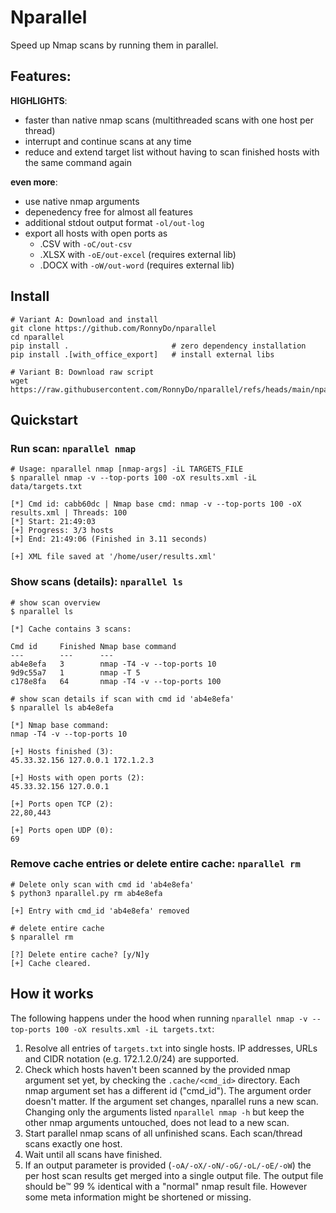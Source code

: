 # Nparallel
Speed up Nmap scans by running them in parallel.


## Features:
**HIGHLIGHTS**:
* faster than native nmap scans (multithreaded scans with one host per thread)
* interrupt and continue scans at any time
* reduce and extend target list without having to scan finished hosts with the same command again

**even more**:
* use native nmap arguments
* depenedency free for almost all features
* additional stdout output format ```-ol/out-log```
* export all hosts with open ports as 
   * .CSV with ```-oC/out-csv```
   * .XLSX with ```-oE/out-excel``` (requires external lib)
   * .DOCX with ```-oW/out-word``` (requires external lib)

## Install
```
# Variant A: Download and install
git clone https://github.com/RonnyDo/nparallel
cd nparallel
pip install .                       # zero dependency installation
pip install .[with_office_export]   # install external libs

# Variant B: Download raw script
wget https://raw.githubusercontent.com/RonnyDo/nparallel/refs/heads/main/nparallel/nparallel.py
```

## Quickstart
### Run scan: ```nparallel nmap```
```
# Usage: nparallel nmap [nmap-args] -iL TARGETS_FILE
$ nparallel nmap -v --top-ports 100 -oX results.xml -iL data/targets.txt 

[*] Cmd id: cabb60dc | Nmap base cmd: nmap -v --top-ports 100 -oX results.xml | Threads: 100
[*] Start: 21:49:03
[+] Progress: 3/3 hosts
[+] End: 21:49:06 (Finished in 3.11 seconds)

[+] XML file saved at '/home/user/results.xml'
```

### Show scans (details): ```nparallel ls```
```
# show scan overview
$ nparallel ls

[*] Cache contains 3 scans:

Cmd id     Finished	Nmap base command
---        ---     	---
ab4e8efa   3    	nmap -T4 -v --top-ports 10
9d9c55a7   1    	nmap -T 5
c178e8fa   64    	nmap -T4 -v --top-ports 100
```

```
# show scan details if scan with cmd id 'ab4e8efa'
$ nparallel ls ab4e8efa

[*] Nmap base command:
nmap -T4 -v --top-ports 10

[+] Hosts finished (3):
45.33.32.156 127.0.0.1 172.1.2.3

[+] Hosts with open ports (2):
45.33.32.156 127.0.0.1

[+] Ports open TCP (2):
22,80,443

[+] Ports open UDP (0):
69
```

### Remove cache entries or delete entire cache: ```nparallel rm```
```
# Delete only scan with cmd id 'ab4e8efa'
$ python3 nparallel.py rm ab4e8efa

[+] Entry with cmd_id 'ab4e8efa' removed
```

```
# delete entire cache
$ nparallel rm

[?] Delete entire cache? [y/N]y
[+] Cache cleared.
```


## How it works
The following happens under the hood when running ```nparallel nmap -v --top-ports 100 -oX results.xml -iL targets.txt```:

1. Resolve all entries of ```targets.txt``` into single hosts. IP addresses, URLs and CIDR notation (e.g. 172.1.2.0/24) are supported. 
2. Check which hosts haven't been scanned by the provided nmap argument set yet, by checking the ```.cache/<cmd_id>``` directory. Each nmap argument set has a different id ("cmd_id"). The argument order doesn't matter. If the argument set changes, nparallel runs a new scan.
   Changing only the arguments listed ```nparallel nmap -h``` but keep the other nmap arguments untouched, does not lead to a new scan.
3. Start parallel nmap scans of all unfinished scans. Each scan/thread scans exactly one host.
4. Wait until all scans have finished.
5. If an output parameter is provided (```-oA/-oX/-oN/-oG/-oL/-oE/-oW```) the per host scan results get merged into a single output file. 
   The output file should be&trade; 99 % identical with a "normal" nmap result file. However some meta information might be shortened or missing.

